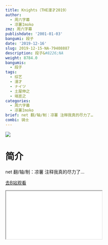 ```yaml
---
title: Knights（THE漫才2019）
author:
  - 周六字幕
  - 凉薯Imoko
zmz: 周六字幕
publishdate: '2001-01-03'
bangumi: 段子
date: '2019-12-16'
slug: 2019-12-15-NA-79408887
description: 段子&#8226;NA
weight: 8784.0
bangumis:
  - 段子
tags:
  - 综艺
  - 漫才
  - ナイツ
  - 土屋伸之
  - 塙宣之
categories:
  - 周六字幕
  - 凉薯Imoko
brief: net 翻/轴/制：凉薯 注释我真的尽力了…
combi: 骑士
---
```

![](https://raw.githubusercontent.com/tcgriffith/owaraisite/master/static/tmpimg/fb00ae281c373d8e7043a884619487acc18fe9fb.jpg.480.jpg)
# 简介  
net
翻/轴/制：凉薯
注释我真的尽力了…  

[去B站观看](https://www.bilibili.com/video/av79408887/)
<div class ="resp-container"><iframe class="testiframe" src="//player.bilibili.com/player.html?aid=79408887"", scrolling="no", allowfullscreen="true" > </iframe></div> 
